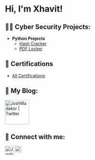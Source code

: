 <h1>Hi, I'm Xhavit! 

<h2>👨‍💻 Cyber Security Projects: </h2>

- <b>Python Projects</b>
  - [Hash Cracker](https://github.com/xhavitbasha/HashCracker)
  - [PDF Locker](https://github.com/xhavitbasha/PDF-Locker/tree/main)

<h2>📄 Certifications</h2><b> </b>

- [All Certifications](https://github.com/xhavitbasha/Certifications/tree/main)

<h2>📝 My Blog:</h2>


  <img align="rightt" alt="JoshMadakor | Twitter" width="80px" src="https://i.imgur.com/mFZLrrp.jpeg!" />



<h2> 🤳 Connect with me:</h2><b> </b>

[<img align="left" alt="JoshMadakor | LinkedIn" width="30px" src="https://i.imgur.com/r6ELcnK.png!" />][linkedin]
[<img align="left" alt="JoshMadakor | Instagram" width="22px" src="https://i.imgur.com/OKd62rC.pn" />][instagram]

[instagram]: https://www.instagram.com/xhavitt4
[linkedin]: https://linkedin.com/in/

<!--
**joshmadakor1/joshmadakor1** is a ✨ _special_ ✨ repository because its `README.md` (this file) appears on your GitHub profile.

Here are some ideas to get you started:

- 🔭 I’m currently working on ...
- 🌱 I’m currently learning ...
- 👯 I’m looking to collaborate on ...
- 🤔 I’m looking for help with ...
- 💬 Ask me about ...
- 📫 How to reach me: ...
- 😄 Pronouns: ...
- ⚡ Fun fact: ...
-->

